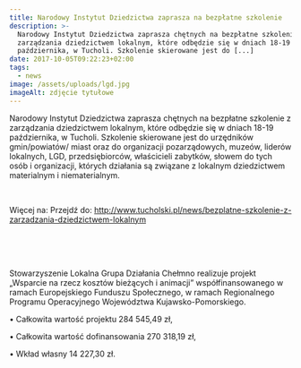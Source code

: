 ```yaml
---
title: Narodowy Instytut Dziedzictwa zaprasza na bezpłatne szkolenie
description: >-
  Narodowy Instytut Dziedzictwa zaprasza chętnych na bezpłatne szkolenie z
  zarządzania dziedzictwem lokalnym, które odbędzie się w dniach 18-19
  października, w Tucholi. Szkolenie skierowane jest do [...]
date: 2017-10-05T09:22:23+02:00
tags:
  - news
image: /assets/uploads/lgd.jpg
imageAlt: zdjęcie tytułowe
---
```

Narodowy Instytut Dziedzictwa zaprasza chętnych na bezpłatne szkolenie z zarządzania dziedzictwem lokalnym, które odbędzie się w dniach 18-19 października, w Tucholi. Szkolenie skierowane jest do urzędników gmin/powiatów/ miast oraz do organizacji pozarządowych, muzeów, liderów lokalnych, LGD, przedsiębiorców, właścicieli zabytków, słowem do tych osób i organizacji, których działania są związane z lokalnym dziedzictwem materialnym i niematerialnym.

<br>

Więcej na: Przejdź do: http://www.tucholski.pl/news/bezplatne-szkolenie-z-zarzadzania-dziedzictwem-lokalnym

<br>

<br>

<br>

Stowarzyszenie Lokalna Grupa Działania Chełmno realizuje projekt „Wsparcie na rzecz kosztów bieżących i animacji” współfinansowanego w ramach Europejskiego Funduszu Społecznego, w ramach Regionalnego Programu Operacyjnego Województwa Kujawsko-Pomorskiego.



• Całkowita wartość projektu 284 545,49 zł,



• Całkowita wartość dofinansowania 270 318,19 zł,



• Wkład własny 14 227,30 zł.
